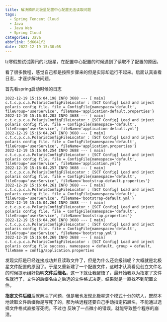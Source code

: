 ```yaml
---
title: 解决腾讯北极星配置中心配置无法读取问题
tags:
  - Spring Tencent Cloud
  - Java
  - Java Web
  - Spring Cloud
categories: Java
abbrlink: 5d6041f2
date: 2022-12-19 15:30:08
---
```


lz寒假想试试腾讯的北极星，在配置中心配置的时候遇到了读取不了配置的原因。

看了很多教程，感觉自己都是按照步骤来的但是实际却运行不起来。后面认真查看日志，才逐步解决问题。

首先看spring启动时候的日志

```
2022-12-19 15:16:04.198 INFO 3688 --- [ main] c.t.c.p.c.a.PolarisConfigFileLocator : [SCT Config] Load and inject polaris config file. file = ConfigFile{namespace='default', fileGroup='userService', fileName='application-default.properties'}
2022-12-19 15:16:04.203 INFO 3688 --- [ main] c.t.c.p.c.a.PolarisConfigFileLocator : [SCT Config] Load and inject polaris config file. file = ConfigFile{namespace='default', fileGroup='userService', fileName='application-default.yml'}
2022-12-19 15:16:04.247 INFO 3688 --- [ main] c.t.c.p.c.a.PolarisConfigFileLocator : [SCT Config] Load and inject polaris config file. file = ConfigFile{namespace='default', fileGroup='userService', fileName='application.properties'}
2022-12-19 15:16:04.254 INFO 3688 --- [ main] c.t.c.p.c.a.PolarisConfigFileLocator : [SCT Config] Load and inject polaris config file. file = ConfigFile{namespace='default', fileGroup='userService', fileName='application.yml'}
2022-12-19 15:16:04.257 INFO 3688 --- [ main] c.t.c.p.c.a.PolarisConfigFileLocator : [SCT Config] Load and inject polaris config file. file = ConfigFile{namespace='default', fileGroup='userService', fileName='bootstrap-default.properties'}
2022-12-19 15:16:04.261 INFO 3688 --- [ main] c.t.c.p.c.a.PolarisConfigFileLocator : [SCT Config] Load and inject polaris config file. file = ConfigFile{namespace='default', fileGroup='userService', fileName='bootstrap-default.yml'}
2022-12-19 15:16:04.264 INFO 3688 --- [ main] c.t.c.p.c.a.PolarisConfigFileLocator : [SCT Config] Load and inject polaris config file. file = ConfigFile{namespace='default', fileGroup='userService', fileName='bootstrap.properties'}
2022-12-19 15:16:04.266 INFO 3688 --- [ main] c.t.c.p.c.a.PolarisConfigFileLocator : [SCT Config] Load and inject polaris config file. file = ConfigFile{namespace='default', fileGroup='userService', fileName='bootstrap.yml'}
2022-12-19 15:16:04.269 INFO 3688 --- [ main] c.t.c.p.c.a.PolarisConfigFileLocator : [SCT Config] Load and inject polaris config file success. namespace = default, group = default, fileName = config/application.properties
```

发现实际是已经连接成功并且读取文件了，但是为什么还会报错呢？大概就是北极星文件配置的原因了。于是又重新建了一个配置文件，这时才认真看见创立文件名的时候提示组好指明**文件后缀名**。这一下就让我醒悟了，最开始我以为指定了文件名就行了，文件的后缀名由之后选的文件格式决定。结果就是一直找不到配置文件。

**指定文件后缀**后就解决了问题，但是我也发现北极星这个模式十分的坑人，既然本地读取文件后缀你是写死了的，那为啥远程还要自己手动指定拓展名，不能通过选择文件格式直接写死呢。不过也 反映了一点微小的错误，就能导致整个程序的崩溃。
